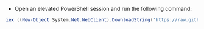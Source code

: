 - Open an elevated PowerShell session and run the following command:

```powershell
iex ((New-Object System.Net.WebClient).DownloadString('https://raw.githubusercontent.com/alabsi91/win-tools/main/downloadInstaller.ps1'))
```